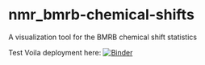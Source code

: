 # nmr_bmrb-chemical-shifts

A visualization tool for the BMRB chemical shift statistics

Test Voila deployment here: [![Binder](https://mybinder.org/badge_logo.svg)](https://mybinder.org/v2/gh/miguelarbesu/nmr_bmrb-chemical-shifts/master?urlpath=%2Fvoila%2Frender%2Fnotebooks%2Fexplore.ipynb)
